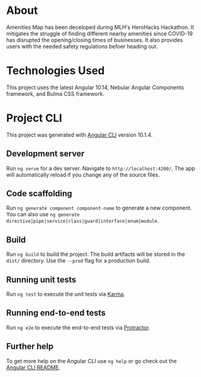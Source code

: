 # About
Amenities Map has been deceloped during MLH's HeroHacks Hackathon. It mitigates the struggle of finding different nearby amenities since COVID-19 has disrupted the opening/closing times of businesses. It also provides users with the needed safety regulations befoer heading out.

# Technologies Used
This project uses the latest Angular 10.14, Nebular Angular Components framework, and Bulma CSS framework.

# Project CLI

This project was generated with [Angular CLI](https://github.com/angular/angular-cli) version 10.1.4.


## Development server

Run `ng serve` for a dev server. Navigate to `http://localhost:4200/`. The app will automatically reload if you change any of the source files.

## Code scaffolding

Run `ng generate component component-name` to generate a new component. You can also use `ng generate directive|pipe|service|class|guard|interface|enum|module`.

## Build

Run `ng build` to build the project. The build artifacts will be stored in the `dist/` directory. Use the `--prod` flag for a production build.

## Running unit tests

Run `ng test` to execute the unit tests via [Karma](https://karma-runner.github.io).

## Running end-to-end tests

Run `ng e2e` to execute the end-to-end tests via [Protractor](http://www.protractortest.org/).

## Further help

To get more help on the Angular CLI use `ng help` or go check out the [Angular CLI README](https://github.com/angular/angular-cli/blob/master/README.md).
